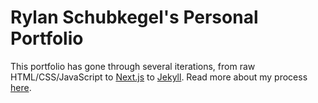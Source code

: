 # Rylan Schubkegel's Personal Portfolio

This portfolio has gone through several iterations, from raw HTML/CSS/JavaScript to [Next.js](https://nextjs.org/) to [Jekyll](https://jekyllrb.com/). Read more about my process [here](https://rschubkegel.github.io/jekyll-rschubkegel/#portfolio-site-view-source).